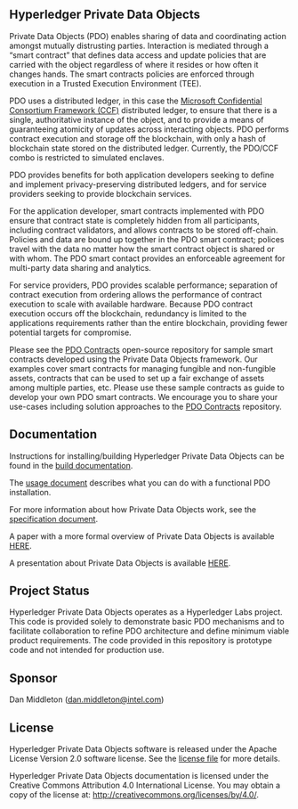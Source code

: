 <!---
Licensed under Creative Commons Attribution 4.0 International License
https://creativecommons.org/licenses/by/4.0/
--->
Hyperledger Private Data Objects
-------------

Private Data Objects (PDO) enables sharing of data and coordinating action
amongst mutually distrusting parties. Interaction is mediated through a “smart
contract” that defines data access and update policies that are carried with
the object regardless of where it resides or how often it changes hands. The
smart contracts policies are enforced through execution in a Trusted Execution
Environment (TEE).

PDO uses a distributed ledger, in this case the
[Microsoft Confidential Consortium Framework (CCF)](https://microsoft.github.io/CCF/)
distributed ledger, to ensure that there is a single, authoritative
instance of the object, and to provide a means of guaranteeing atomicity of
updates across interacting objects. PDO performs contract execution and storage off the blockchain, with only a hash of
blockchain state stored on the distributed ledger.
Currently, the PDO/CCF combo is restricted to simulated enclaves.

PDO provides benefits for both application developers seeking to define and
implement privacy-preserving distributed ledgers, and for service providers
seeking to provide blockchain services.

For the application developer, smart contracts implemented with PDO ensure that
contract state is completely hidden from all participants, including contract
validators, and allows contracts to be stored off-chain. Policies and data are
bound up together in the PDO smart contract; polices travel with the data no
matter how the smart contract object is shared or with whom. The PDO smart
contact provides an enforceable agreement for multi-party data sharing and
analytics.

For service providers, PDO provides scalable performance; separation of
contract execution from ordering allows the performance of contract execution
to scale with available hardware. Because PDO contract execution occurs off
the blockchain, redundancy is limited to the applications requirements rather
than the entire blockchain, providing fewer potential targets for compromise.

Please see the [PDO Contracts](https://github.com/hyperledger-labs/pdo-contracts) open-source repository for sample smart contracts developed using the Private Data Objects framework. Our examples cover  smart contracts for  managing fungible and non-fungible assets, contracts that can be used to set up a fair exchange of assets among multiple parties, etc. Please use these sample contracts as guide to develop your own PDO smart contracts. We encourage you to share your use-cases including solution approaches to the [PDO Contracts](https://github.com/hyperledger-labs/pdo-contracts) repository.

Documentation
-------------

Instructions for installing/building Hyperledger Private Data Objects can be
found in the [build documentation](docs/install.md).

The [usage document](docs/usage.md) describes what you can do with a functional PDO
installation.

For more information about how Private Data Objects work, see the
[specification document](docs/specification.md).

A paper with a more formal overview of Private Data Objects is available
[HERE](https://arxiv.org/abs/1807.05686).

A presentation about Private Data Objects is available
[HERE](https://docs.google.com/presentation/d/16V0kK9M_z86WwI-PfdltY5plXnkOdFuK84sWFaExH_k).

Project Status
-------------

Hyperledger Private Data Objects operates as a Hyperledger Labs project. This
code is provided solely to demonstrate basic PDO mechanisms and to facilitate
collaboration to refine PDO architecture and define minimum viable product
requirements. The code provided in this repository is prototype code and not
intended for production use.

Sponsor
-------------

Dan Middleton (dan.middleton@intel.com)

License
-------------

Hyperledger Private Data Objects software is released under the Apache License
Version 2.0 software license. See the [license file](LICENSE) for more details.

Hyperledger Private Data Objects documentation is licensed under the Creative
Commons Attribution 4.0 International License. You may obtain a copy of the
license at: http://creativecommons.org/licenses/by/4.0/.

